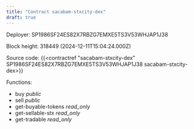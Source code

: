 ```yaml
---
title: "Contract sacabam-stxcity-dex"
draft: true
---
```

Deployer: SP1986SF24ES82X7RBZG7EMXE5TS3V53WHJAP1J38


 



Block height: 318449 (2024-12-11T15:04:24.000Z)

Source code: {{<contractref "sacabam-stxcity-dex" SP1986SF24ES82X7RBZG7EMXE5TS3V53WHJAP1J38 sacabam-stxcity-dex>}}

Functions:

* buy _public_
* sell _public_
* get-buyable-tokens _read_only_
* get-sellable-stx _read_only_
* get-tradable _read_only_
